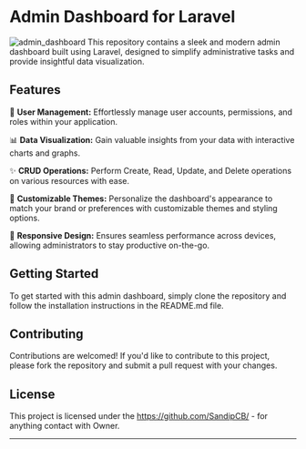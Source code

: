 
# Admin Dashboard for Laravel
![admin_dashboard](https://github.com/SandipCB/Admin_Page/assets/96263756/bdb2d850-2d85-4705-a6a4-f6a7de32b184)
This repository contains a sleek and modern admin dashboard built using Laravel, designed to simplify administrative tasks and provide insightful data visualization.

## Features

🚀 **User Management:** Effortlessly manage user accounts, permissions, and roles within your application.

📊 **Data Visualization:** Gain valuable insights from your data with interactive charts and graphs.

✨ **CRUD Operations:** Perform Create, Read, Update, and Delete operations on various resources with ease.

🎨 **Customizable Themes:** Personalize the dashboard's appearance to match your brand or preferences with customizable themes and styling options.

📱 **Responsive Design:** Ensures seamless performance across devices, allowing administrators to stay productive on-the-go.

## Getting Started

To get started with this admin dashboard, simply clone the repository and follow the installation instructions in the README.md file.

## Contributing

Contributions are welcomed! If you'd like to contribute to this project, please fork the repository and submit a pull request with your changes.

## License

This project is licensed under the https://github.com/SandipCB/ - for anything contact with Owner.

---

